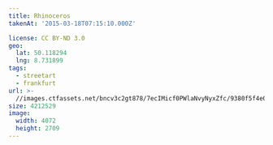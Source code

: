 ```yaml
---
title: Rhinoceros
takenAt: '2015-03-18T07:15:10.000Z'

license: CC BY-ND 3.0
geo:
  lat: 50.118294
  lng: 8.731899
tags:
  - streetart
  - frankfurt
url: >-
  //images.ctfassets.net/bncv3c2gt878/7ecIMicf0PWlaNvyNyxZfc/9380f5f4e093c2a3bf92a6ab621f8d2e/rhinoceros_16850848372_o
size: 4212529
image:
  width: 4072
  height: 2709
---
```

